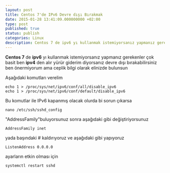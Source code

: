 ```yaml
---
layout: post
title: Centos 7'de IPv6 Devre dışı Bırakmak
date: 2015-01-28 13:41:09.000000000 +02:00
type: post
published: true
status: publish
categories: Linux
description: Centos 7 de ipv6 yı kullanmak istemiyorsanız yapmanız gerekenler çok basit ben ipv4 den alır yürür giderim diyorsanız devre dışı bırakabilirsiniz
---
```


**Centos 7** de **ipv6** yı kullanmak istemiyorsanız yapmanız gerekenler çok basit ben **ipv4** den alır yürür giderim diyorsanız devre dışı bırakabilirsiniz ben önermiyorum ama ceplik bilgi olarak elinizde bulunsun

Aşağıdaki komutları verelim

    echo 1 > /proc/sys/net/ipv6/conf/all/disable_ipv6
    echo 1 > /proc/sys/net/ipv6/conf/default/disable_ipv6

Bu komutlar ile IPv6 kapanmış olacak olurda bi sorun çıkarsa

    nano /etc/ssh/sshd_config

"AddressFamily"buluyorsunuz sonra aşağıdaki gibi değiştiriyorsunuz

    AddressFamily inet

yada başındaki # kaldırıyoruz ve aşağıdaki gibi yapıyoruz

    ListenAddress 0.0.0.0

ayarların etkin olması için

    systemctl restart sshd
